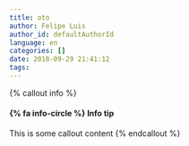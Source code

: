 ```yaml
---
title: oto
author: Felipe Luis
author_id: defaultAuthorId
language: en
categories: []
date: 2018-09-29 21:41:12
tags:
---
```



{% callout info %}
#### {% fa info-circle %} Info tip
This is some callout content
{% endcallout %}